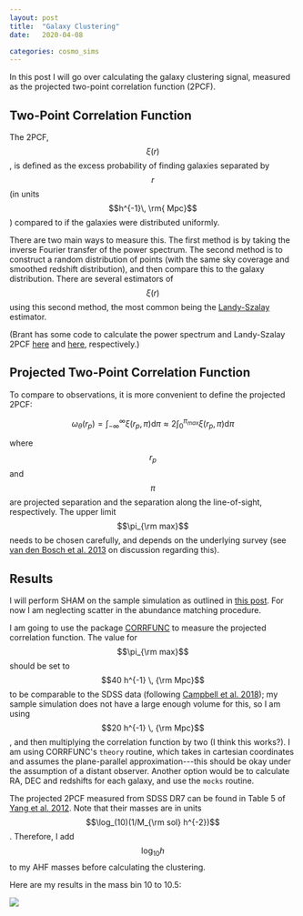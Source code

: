 ```yaml
---
layout: post
title:  "Galaxy Clustering"
date:   2020-04-08

categories: cosmo_sims
---
```



In this post I will go over calculating the galaxy clustering signal, measured as the projected two-point correlation function (2PCF).



## Two-Point Correlation Function

The 2PCF, $$\xi(r)$$, is defined as the excess probability of finding galaxies separated by $$r$$ (in units $$h^{-1}\, \rm{ Mpc}$$) compared to if the galaxies were distributed uniformly.


There are two main ways to measure this. The first method is by taking the inverse Fourier transfer of the power spectrum. The second method is to construct a random distribution of points (with the same sky coverage and smoothed redshift distribution), and then compare this to the galaxy distribution. There are several estimators of $$\xi(r)$$ using this second method, the most common being the <a href="https://ui.adsabs.harvard.edu/abs/1993ApJ...412...64L/abstract">Landy-Szalay</a> estimator.

(Brant has some code to calculate the power spectrum and Landy-Szalay 2PCF <a href="https://github.com/brantr/jing">here</a> and <a href="https://github.com/brantr/landy-szalay">here</a>, respectively.)

<!---
$$\xi=\dfrac{1}{RR}\left[ DD \left(\dfrac{n_{R}}{n_{D}}\right)^{2}-2 DR \left(\dfrac{n_{R}}{n_{D}}\right)+RR\right]$$

The separation between two points $i,j$$$ can be expressed as $$\theta_{i j}=\sqrt{\left(x_{i}-x_{j}\right)^{2}+\left(y_{i}-y_{j}\right)^{2}}$$


Landy-Szalay estimator:


where... choose $$r=n$$


1. generate $$r$$ uniformly distributed galaxies...
2. Calculate DD, RR and RD for every combination of points
3. bin the distances

-->


## Projected Two-Point Correlation Function


To compare to observations, it is more convenient to define the projected 2PCF:

$$\omega_{\theta}(r_{p})= \int_{-\infty}^{\infty}  \xi (r_p,\pi)  \mathrm{d} \pi \approx 2 \int_{0}^{\pi_{max}} \xi (r_p, \pi) \mathrm{d} \pi  $$

where $$r_p$$ and $$\pi$$ are  projected separation and the separation along the line-of-sight, respectively. The upper limit $$\pi_{\rm max}$$ needs to be chosen carefully, and depends on the underlying survey (see <a href="https://academic.oup.com/mnras/article/430/2/725/2891801">van den Bosch et al. 2013</a> on discussion regarding this).



## Results


I will perform SHAM on the sample simulation as outlined in <a href="https://ndrakos.github.io/blog/mocks/Abundance_Matching/">this post</a>. For now I am neglecting scatter in the abundance matching procedure.

I am going to use the package <a href="https://ui.adsabs.harvard.edu/abs/2020MNRAS.491.3022S/abstract">CORRFUNC</a> to measure the projected correlation function. The  value for $$\pi_{\rm max}$$ should be set to $$40 h^{-1} \, {\rm Mpc}$$ to be comparable to the SDSS data (following <a href="https://ui.adsabs.harvard.edu/abs/2018MNRAS.477..359C/abstract">Campbell et al. 2018</a>); my sample simulation does not have a large enough volume for this, so I am using $$20 h^{-1} \, {\rm Mpc}$$, and then multiplying the correlation function by two (I think this works?). I am using CORRFUNC's <code>theory</code> routine, which takes in cartesian coordinates and assumes  the plane-parallel approximation---this should be okay under the assumption of a distant observer. Another option would be to calculate RA, DEC and redshifts for each galaxy, and use the <code>mocks</code> routine.


The projected 2PCF measured from
SDSS DR7 can be found in Table 5 of <a href="https://ui.adsabs.harvard.edu/abs/2012ApJ...752...41Y/abstract">Yang et al. 2012</a>. Note that their masses are in units $$\log_(10)(1/M_{\rm sol} h^{-2})$$. Therefore, I add $$\log_{10}h$$ to my AHF masses before calculating the clustering.

Here are my results in the mass bin 10 to 10.5:

<img src="{{ site.baseurl }}/assets/plots/CorrFunc.png">
